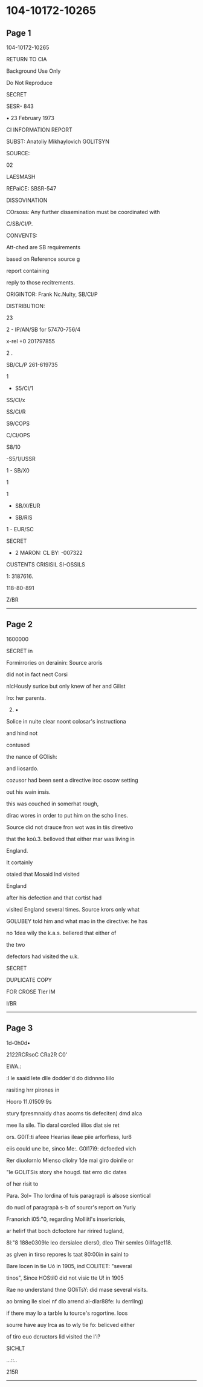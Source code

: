 # 104-10172-10265

## Page 1

104-10172-10265

RETURN TO CIA

Background Use Only

Do Not Reproduce

SECRET

SESR- 843

• 23 February 1973

CI INFORMATION REPORT

SUBST: Anatoliy Mikhaylovich GOLITSYN

SOURCE:

02

LAESMASH

REPaiCE: SBSR-547

DISSOVINATION

COrsoss: Any further dissemination must be coordinated with

C/SB/CI/P.

CONVENTS:

Att-ched are SB requirements

based on Reference source g

report containing

reply to those recitrements.

ORIGINTOR: Frank Nc.Nulty, SB/CI/P

DISTRIBUTION:

23

2 - IP/AN/SB for 57470-756/4

x-rel +0 201797855

2 .

SB/CL/P 261-619735

1

- S5/CI/1

SS/CI/x

SS/CI/R

S9/COPS

C/CI/OPS

S8/10

-S5/1/USSR

1 - SB/X0

1

1

- SB/X/EUR

- SB/RIS

1 - EUR/SC

SECRET

+ 2 MARON: CL BY: -007322

CUSTENTS CRISISIL SI-OSSILS

1: 3187616.

118-80-891

Z/BR

---

## Page 2

1600000

SECRET in

Formirrories on derainin: Source aroris

did not in fact nect Corsi

nIcHously surice but only knew of her and Gilist

Iro: her parents.

2. •

Solice in nuite clear noont colosar's instructiona

and hind not

contused

the nance of GOlish:

and liosardo.

cozusor had been sent a directive iroc oscow setting

out his wain insis.

this was couched in somerhat rough,

dirac wores in order to put him on the scho lines.

Source did not drauce fron wot was in tiis direetivo

that the koû.3. belloved that either mar was living in

England.

It cortainly

otaied that Mosaid lnd visited

England

after his defection and that cortist had

visited England several times. Source krors only what

GOLUBEY told him and what mao in the directive: he has

no 1dea wily the k.a.s. bellered that either of

the two

defectors had visited the u.k.

SECRET

DUPLICATE COPY

FOR CROSE TIer IM

I/BR

---

## Page 3

1d-0h0d•

2122RCRsoC CRa2R C0'

EWA.:

:l le saaid lete dlle dodder'd do didnnno liilo

rasiting hrr pirones in

Hooro 11.01509:9s

stury fpresmnaidy dhas aooms tis defeciten) dmd alca

mee lla sile. Tio daral cordled iilios diat sie ret

ors. G0IT:ti afeee Hearias ileae piie arforfiess, lur8

eiis could une be, sinco Me:. G0l17i9: dcfoeded vich

Rer diuolornlo Mlenso cliolry 1de mal giro doinlle or

"le GOLlTSis story she hougd. tiat erro dic dates

of her risit to

Para. 3ol= Tho lordina of tuis paragrapli is alsose siontical

do nucl of paragrapà s-b of sourcr's report on Yuriy

Franorich i05:"0, regarding Molliitl's insericriois,

ar helirf that boch dcfoctore har ririred tugland,

8l:"8 188e0309le leo dersialee dlers0, dleo Thir semles 0illfage118.

as glven in tirso repores ls taat 80:00in in sainl to

Bare locen in tie Uó in 1905, ind COLITET: "several

tinos", Since HOStil0 did not visic tte U! in 1905

Rae no understand thne GOliTsY: did mase several visits.

ao brning lle sloei nf dlo arrend ai-dlar88fe: lu derrllng)

if there may lo a tarble lu tource's rogortine. loos

sourre have auy lrca as to wly tie fo: belicved either

of tiro euo dcructors lid visited the l'i?

SICHLT

...::..

215R

---

